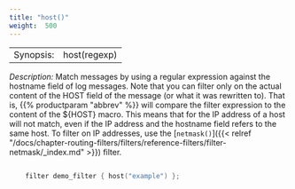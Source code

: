 ```yaml
---
title: "host()"
weight:  500
---
```

<!-- DISCLAIMER: This file is based on the syslog-ng Open Source Edition documentation https://github.com/balabit/syslog-ng-ose-guides/commit/2f4a52ee61d1ea9ad27cb4f3168b95408fddfdf2 and is used under the terms of The syslog-ng Open Source Edition Documentation License. The file has been modified by Axoflow. -->

|           |              |
| --------- | ------------ |
| Synopsis: | host(regexp) |

*Description:* Match messages by using a regular expression against the hostname field of log messages. Note that you can filter only on the actual content of the HOST field of the message (or what it was rewritten to). That is, {{% productparam "abbrev" %}} will compare the filter expression to the content of the ${HOST} macro. This means that for the IP address of a host will not match, even if the IP address and the hostname field refers to the same host. To filter on IP addresses, use the [`netmask()`]({{< relref "/docs/chapter-routing-filters/filters/reference-filters/filter-netmask/_index.md" >}}) filter.

```c

    filter demo_filter { host("example") };

```
